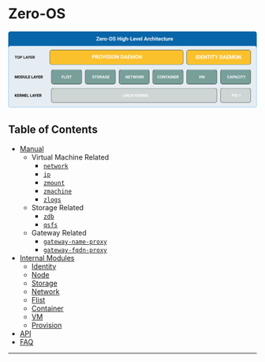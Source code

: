 <h1> Zero-OS </h1>

![Architecture](assets/0-OS_v2_architecture.png)

<h2> Table of Contents </h2>

- [Manual](manual/manual.md)
    - Virtual Machine Related
      - [`network`](manual/network/readme.md)
      - [`ip`](manual/ip/readme.md)
      - [`zmount`](manual/zmount/readme.md)
      - [`zmachine`](manual/zmachine/readme.md)
      - [`zlogs`](manual/zlogs/readme.me)
    - Storage Related
      - [`zdb`](manual/zdb/readme.md)
      - [`qsfs`](manual/qsfs/readme.md)
    - Gateway Related
      - [`gateway-name-proxy`](manual/gateway/name-proxy.md)
      - [`gateway-fqdn-proxy`]((manual/gateway/fqdn-proxy.md))
- [Internal Modules](./internals/internals.md)
  - [Identity](internals/identity/readme.md)
  - [Node](internals/node/readme.md)
  - [Storage](internals/storage/readme.md)
  - [Network](internals/network/readme.md)
  - [Flist](internals/flist/readme.md)
  - [Container](internals/container/readme.md)
  - [VM](internals/vmd/readme.md)
  - [Provision](internals/provision/readme.md)
- [API](manual/api.md)
- [FAQ](faq/readme.md)

***
